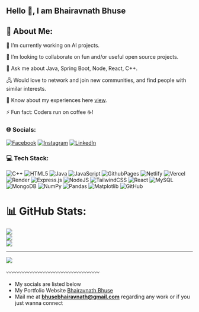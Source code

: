 ## Hello 👋, I am Bhairavnath Bhuse 


## 💫 About Me:
🔭 I’m currently working on AI projects.

👯 I’m looking to collaborate on fun and/or useful open source projects.

💬 Ask me about Java, Spring Boot, Node, React, C++.

🖧 Would love to network and join new communities, and find people with similar interests.

📄 Know about my experiences here [view](https://drive.google.com/file/d/1UERtUV-mXkeOYo3adsJD3aRsLFhpjzm5/view?usp=sharing).

⚡ Fun fact: Coders run on coffee ☕!



### 🌐 Socials:
[![Facebook](https://img.shields.io/badge/Facebook-%231877F2.svg?logo=Facebook&logoColor=white)](https://facebook.com/https://www.facebook.com/bhairavnath.bhuse.3) [![Instagram](https://img.shields.io/badge/Instagram-%23E4405F.svg?logo=Instagram&logoColor=white)](https://instagram.com/https://www.instagram.com/_bhairu__20/) [![LinkedIn](https://img.shields.io/badge/LinkedIn-%230077B5.svg?logo=linkedin&logoColor=white)](https://linkedin.com/in/https://www.linkedin.com/in/bhairavnath-bhuse-740266231/) 

### 💻 Tech Stack:
![C++](https://img.shields.io/badge/c++-%2300599C.svg?style=for-the-badge&logo=c%2B%2B&logoColor=white) ![HTML5](https://img.shields.io/badge/html5-%23E34F26.svg?style=for-the-badge&logo=html5&logoColor=white) ![Java](https://img.shields.io/badge/java-%23ED8B00.svg?style=for-the-badge&logo=openjdk&logoColor=white) ![JavaScript](https://img.shields.io/badge/javascript-%23323330.svg?style=for-the-badge&logo=javascript&logoColor=%23F7DF1E) ![GithubPages](https://img.shields.io/badge/github%20pages-121013?style=for-the-badge&logo=github&logoColor=white) ![Netlify](https://img.shields.io/badge/netlify-%23000000.svg?style=for-the-badge&logo=netlify&logoColor=#00C7B7) ![Vercel](https://img.shields.io/badge/vercel-%23000000.svg?style=for-the-badge&logo=vercel&logoColor=white) ![Render](https://img.shields.io/badge/Render-%46E3B7.svg?style=for-the-badge&logo=render&logoColor=white) ![Express.js](https://img.shields.io/badge/express.js-%23404d59.svg?style=for-the-badge&logo=express&logoColor=%2361DAFB) ![NodeJS](https://img.shields.io/badge/node.js-6DA55F?style=for-the-badge&logo=node.js&logoColor=white) ![TailwindCSS](https://img.shields.io/badge/tailwindcss-%2338B2AC.svg?style=for-the-badge&logo=tailwind-css&logoColor=white) ![React](https://img.shields.io/badge/react-%2320232a.svg?style=for-the-badge&logo=react&logoColor=%2361DAFB) ![MySQL](https://img.shields.io/badge/mysql-4479A1.svg?style=for-the-badge&logo=mysql&logoColor=white) ![MongoDB](https://img.shields.io/badge/MongoDB-%234ea94b.svg?style=for-the-badge&logo=mongodb&logoColor=white) ![NumPy](https://img.shields.io/badge/numpy-%23013243.svg?style=for-the-badge&logo=numpy&logoColor=white) ![Pandas](https://img.shields.io/badge/pandas-%23150458.svg?style=for-the-badge&logo=pandas&logoColor=white) ![Matplotlib](https://img.shields.io/badge/Matplotlib-%23ffffff.svg?style=for-the-badge&logo=Matplotlib&logoColor=black) ![GitHub](https://img.shields.io/badge/github-%23121011.svg?style=for-the-badge&logo=github&logoColor=white)
# 📊 GitHub Stats:
![](https://github-readme-stats.vercel.app/api?username=Bhairavnath-Bhuse&theme=dark&hide_border=false&include_all_commits=false&count_private=true)<br/>
![](https://github-readme-streak-stats.herokuapp.com/?user=Bhairavnath-Bhuse&theme=dark&hide_border=false)<br/>
![](https://github-readme-stats.vercel.app/api/top-langs/?username=Bhairavnath-Bhuse&theme=dark&hide_border=false&include_all_commits=false&count_private=false&layout=compact)

---
[![](https://visitcount.itsvg.in/api?id=Bhairavnath-Bhuse&icon=0&color=0)](https://visitcount.itsvg.in)

<!-- Proudly created with GPRM ( https://gprm.itsvg.in ) -->

  〰️〰️〰️〰️〰️〰️〰️〰️〰️〰️〰️〰️〰️〰️〰️〰️〰️〰️
-  My socials are listed below
  - My Portfolio Website [Bhairavnath Bhuse](https://bhairavnth-portfolio.netlify.app/)
  - Mail me at **bhusebhairavnath@gmail.com** 
  regarding any work or if you just wanna connect
<!--
**Bhairavnath-Bhuse/Bhairavnath-Bhuse** is a ✨ _special_ ✨ repository because its `README.md` (this file) appears on your GitHub profile.

Here are some ideas to get you started:

-  I’m currently working on ...
- 🌱 I’m currently learning ...
- 👯 I’m looking to collaborate on ...
- 🤔 I’m looking for help with ...
- 💬 Ask me about ...
- 📫 How to reach me: ...
- 😄 Pronouns: ...
- ⚡ Fun fact: ...
-->
